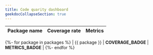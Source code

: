 ```yaml
---
title: Code quarity dashboard
geekdocCollapseSection: true
---
```


| Package name | Coverage rate | Metrics |
| :---: | :---: | :---: |
{%- for package in packages %}
| {{ package }} | __COVERAGE_BADGE__ | __METRICS_BADGE__ |
{%- endfor %}

